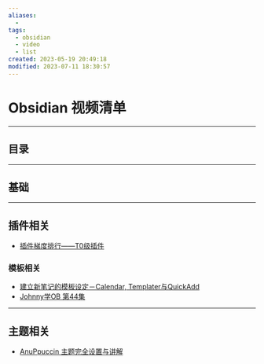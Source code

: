 ```yaml
---
aliases:
  - 
tags:
  - obsidian
  - video
  - list
created: 2023-05-19 20:49:18
modified: 2023-07-11 18:30:57
---
```


# Obsidian 视频清单

---

## 目录

---

## 基础

---

## 插件相关

* [插件梯度排行——T0级插件](https://www.bilibili.com/video/BV19k4y1s7YE)

### 模板相关

* [建立新笔记的模板设定－Calendar, Templater与QuickAdd](https://www.bilibili.com/video/BV1XL4y1z7bW)
* [Johnny学OB 第44集](https://www.bilibili.com/video/BV1ef4y1K77F)

---

## 主题相关

* [AnuPpuccin 主题完全设置与讲解](https://www.bilibili.com/video/BV1Ds4y1Q7T9)

